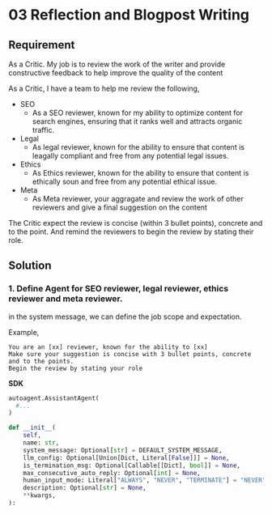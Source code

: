 # 03 Reflection and Blogpost Writing

## Requirement

As a Critic. 
My job is to review the work of the writer and provide constructive feedback to help improve the quality of the content


As a Critic, I have a team to help me review the following,

* SEO
  * As a SEO reviewer, known for my ability to optimize content for search engines, 
    ensuring that it ranks well and attracts organic traffic.
* Legal 
  * As legal reviewer, known for the ability to ensure that content is leagally compliant and free from any potential legal issues.
* Ethics
  * As Ethics reviewer, known for the ability to ensure that content is ethically soun and free from any potential ethical issue.
* Meta
  * As Meta reviewer, your aggragate and review the work of other reviewers and give a final suggestion on the content

The Critic expect the review is concise (within 3 bullet points), concrete and to the point. And remind the reviewers to begin the review by stating their role. 



## Solution

### 1. Define Agent for SEO reviewer, legal reviewer, ethics reviewer and meta reviewer.

in the system message, we can define the job scope and expectation.

Example, 
```
You are an [xx] reviewer, known for the ability to [xx] 
Make sure your suggestion is concise with 3 bullet points, concrete and to the points.
Begin the review by stating your role
```

**SDK**

```python
autoagent.AssistantAgent(
  #...
)

def __init__(
    self,
    name: str,
    system_message: Optional[str] = DEFAULT_SYSTEM_MESSAGE,
    llm_config: Optional[Union[Dict, Literal[False]]] = None,
    is_termination_msg: Optional[Callable[[Dict], bool]] = None,
    max_consecutive_auto_reply: Optional[int] = None,
    human_input_mode: Literal["ALWAYS", "NEVER", "TERMINATE"] = "NEVER",
    description: Optional[str] = None,
    **kwargs,
):
```






```
```






